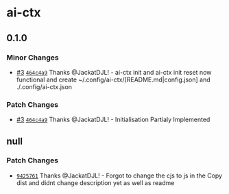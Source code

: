 # ai-ctx

## 0.1.0

### Minor Changes

- [#3](https://github.com/JackatDJL/ai-ctx/pull/3) [`464c4a9`](https://github.com/JackatDJL/ai-ctx/commit/464c4a99769eb0a45e907f47d9ddf06e57e75321) Thanks @JackatDJL! - ai-ctx init and ai-ctx init reset now functional and create ~/.config/ai-ctx/[README.md|config.json] and ./.config/ai-ctx.json

### Patch Changes

- [#3](https://github.com/JackatDJL/ai-ctx/pull/3) [`464c4a9`](https://github.com/JackatDJL/ai-ctx/commit/464c4a99769eb0a45e907f47d9ddf06e57e75321) Thanks @JackatDJL! - Initialisation Partialy Implemented

## null

### Patch Changes

- [`9425761`](https://github.com/JackatDJL/ai-ctx/commit/9425761a07919d8e912bcc465988d0d1f7be7b2b) Thanks @JackatDJL! - Forgot to change the cjs to js in the Copy dist and didnt change description yet as well as readme
